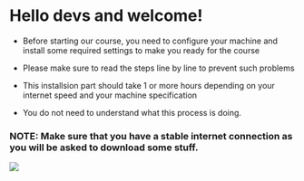 # Hello devs and welcome!

- Before starting our course, you need to configure your machine and install some required settings to make you ready for the course

- Please make sure to read the steps line by line to prevent such problems

- This installsion part should take 1 or more hours depending on your internet speed and your machine specification

- You do not need to understand what this process is doing.

<h3> NOTE: Make sure that you have a stable internet connection as you will be asked to download some stuff. </h3>


<a href=google.com>![](https://www.pngkit.com/png/full/329-3295480_get-started-managing-your-savings-get-started-button.png) </a>

